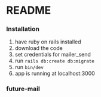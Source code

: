 # README

### Installation

1. have ruby on rails installed
2. download the code
3. set credentials for mailer_send
4. run `rails db:create db:migrate`
5. run `bin/dev`
6. app is running at localhost:3000

### future-mail
